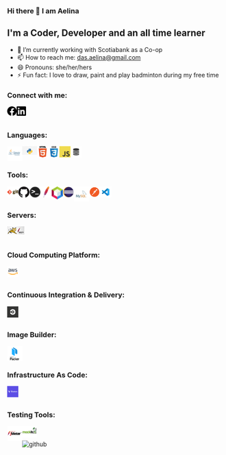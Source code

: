 ### Hi there 👋 I am Aelina

## I'm a Coder, Developer and an all time learner

- 🔭 I’m currently working with Scotiabank as a Co-op
- 📫 How to reach me: das.aelina@gmail.com
- 😄 Pronouns: she/her/hers
- ⚡ Fun fact: I love to draw, paint and play badminton during my free time

### Connect with me:
[<img align="left" alt="img | Facebook" width="22px" src="https://github.com/aelinadas/aelinadas/blob/master/images/facebook.svg" />][facebook]
[<img align="left" alt="img | LinkedIn" width="22px" src="https://github.com/aelinadas/aelinadas/blob/master/images/linkedin.svg" />][linkedin]
<br />
<br />


### Languages:
<img align="left" alt="Java" width="35px" src="https://github.com/aelinadas/aelinadas/blob/master/images/java.png" />
<img align="left" alt="Python" width="35px" src="https://github.com/aelinadas/aelinadas/blob/master/images/python.png" />
<img align="left" alt="HTML5" width="26px" src="https://github.com/aelinadas/aelinadas/blob/master/images/html.png" />
<img align="left" alt="CSS3" width="26px" src="https://github.com/aelinadas/aelinadas/blob/master/images/css.png" />
<img align="left" alt="JavaScript" width="26px" src="https://github.com/aelinadas/aelinadas/blob/master/images/javascript.png" />
<img align="left" alt="SQL" width="26px" src="https://github.com/aelinadas/aelinadas/blob/master/images/sql.png" />
<br />
<br />


### Tools:
<img align="left" alt="Git" width="26px" src="https://github.com/aelinadas/aelinadas/blob/master/images/git.png" />
<img align="left" alt="GitHub" width="26px" src="https://github.com/aelinadas/aelinadas/blob/master/images/github.png" />
<img align="left" alt="Terminal" width="26px" src="https://github.com/aelinadas/aelinadas/blob/master/images/terminal.png" />
<img align="left" alt="Maven" width="26px" src="https://github.com/aelinadas/aelinadas/blob/master/images/maven.png" />
<img align="left" alt="Netbeans" width="26px" src="https://github.com/aelinadas/aelinadas/blob/master/images/netbeans.png" />
<img align="left" alt="Eclipse" width="26px" src="https://github.com/aelinadas/aelinadas/blob/master/images/eclipse.png" />
<img align="left" alt="MySQL" width="35px" src="https://github.com/aelinadas/aelinadas/blob/master/images/mysql.png" />
<img align="left" alt="Postman" width="26px" src="https://github.com/aelinadas/aelinadas/blob/master/images/postman.png" />
<img align="left" alt="VisualStudio" width="26px" src="https://github.com/aelinadas/aelinadas/blob/master/images/visualstudio.jpeg" />
<br />
<br />

### Servers:
<img align="left" alt="apachetomcat" width="40px" src="https://github.com/aelinadas/aelinadas/blob/master/images/tomcat.jpg" />
<br />
<br />


### Cloud Computing Platform:
<img align="left" alt="AWS" width="26px" src="https://github.com/aelinadas/aelinadas/blob/master/images/aws.png" />
<br />
<br />


### Continuous Integration & Delivery:
<img align="left" alt="CircleCI" width="26px" src="https://github.com/aelinadas/aelinadas/blob/master/images/circleci.png" />
<br />
<br />


### Image Builder:
<img align="left" alt="Packer" width="35px" src="https://github.com/aelinadas/aelinadas/blob/master/images/packer.svg" />
<br />
<br />


### Infrastructure As Code:
<img align="left" alt="Terraform" width="26px" src="https://github.com/aelinadas/aelinadas/blob/master/images/terraform.png" />
<br />
<br />


### Testing Tools:
<img align="left" alt="AWS" width="35px" src="https://github.com/aelinadas/aelinadas/blob/master/images/apachejmeter.jpg" />
<img align="left" alt="Terraform" width="35px" src="https://github.com/aelinadas/aelinadas/blob/master/images/mockito.png" />
<br />
<br />


<img align="left" alt="github" src="https://github-readme-stats.vercel.app/api?username=aelinadas&show_icons=true&hide_border=true" />

[facebook]: https://www.facebook.com/aelina.das
[linkedin]: https://www.linkedin.com/in/aelina-das
